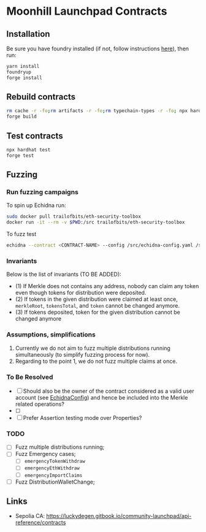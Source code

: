 # Moonhill Launchpad Contracts

## Installation

Be sure you have foundry installed (if not, follow instructions [here](https://book.getfoundry.sh/getting-started/installation)), then run:

```bash
yarn install
foundryup
forge install
```

## Rebuild contracts

```bash
rm cache -r -fo;rm artifacts -r -fo;rm typechain-types -r -fo; npx hardhat compile
forge build
```

## Test contracts

```bash
npx hardhat test
forge test
```

## Fuzzing

### Run fuzzing campaigns

To spin up Echidna run:

```bash
sudo docker pull trailofbits/eth-security-toolbox
docker run -it --rm -v $PWD:/src trailofbits/eth-security-toolbox
```

To fuzz test

```bash
echidna --contract <CONTRACT-NAME> --config /src/echidna-config.yaml /src/contracts/echidna/<CONTRACT-NAME>.sol
```

### Invariants

Below is the list of invariants (TO BE ADDED):

- (1) If Merkle does not contains any address, nobody can claim any token even though tokens for distribution were deposited.
- (2) If tokens in the given distribution were claimed at least once, `merkleRoot`, `tokensTotal`, and `token` cannot be changed anymore.
- (3) If tokens deposited, token for the given distribution cannot be changed anymore

### Assumptions, simplifications

1. Currently we do not aim to fuzz multiple distributions running simultaneously (to simplify fuzzing process for now).
2. Regarding to the point 1, we do not fuzz multiple claims at once.

### To Be Resolved

- [ ] Should also be the owner of the contract considered as a valid user account (see [EchidnaConfig](./contracts/echidna/EchidnaConfig.sol)) and hence be included into the Merkle related operations?
- [ ] 
- [ ] Prefer Assertion testing mode over Properties? 

### TODO

- [ ] Fuzz multiple distributions running;
- [ ] Fuzz Emergency cases;
  - [ ] `emergencyTokenWithdraw`
  - [ ] `emergencyEthWithdraw`
  - [ ] `emergencyImportClaims`
- [ ] Fuzz DistributionWalletChange;

## Links

- Sepolia CA: https://luckydegen.gitbook.io/community-launchpad/api-reference/contracts
